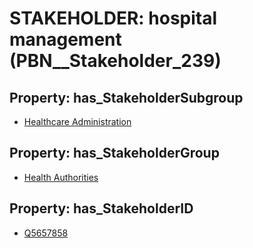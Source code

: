 # STAKEHOLDER: __hospital management__ (PBN__Stakeholder_239)

## Property: has_StakeholderSubgroup

* [Healthcare Administration](PBN__StakeholderSubgroup_49)

## Property: has_StakeholderGroup

* [Health Authorities](PBN__StakeholderGroup_4)

## Property: has_StakeholderID

* [Q5657858](Q5657858)

